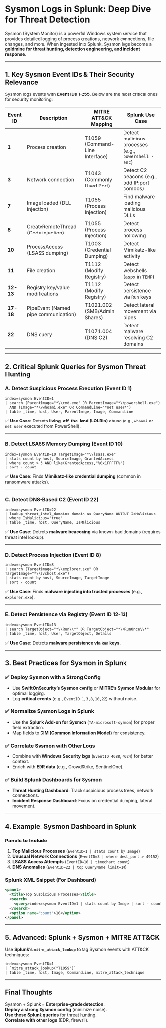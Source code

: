 # **Sysmon Logs in Splunk: Deep Dive for Threat Detection**

Sysmon (System Monitor) is a powerful Windows system service that provides detailed logging of process creations, network connections, file changes, and more. When ingested into Splunk, Sysmon logs become a **goldmine for threat hunting, detection engineering, and incident response**.

---

## **1. Key Sysmon Event IDs & Their Security Relevance**
Sysmon logs events with **Event IDs 1-255**. Below are the most critical ones for security monitoring:

| **Event ID** | **Description**                          | **MITRE ATT&CK Mapping**               | **Splunk Use Case**                     |
|-------------|-----------------------------------------|----------------------------------------|-----------------------------------------|
| **1**       | Process creation                        | T1059 (Command-Line Interface)         | Detect malicious processes (e.g., `powershell -enc`) |
| **3**       | Network connection                      | T1043 (Commonly Used Port)             | Detect C2 beacons (e.g., odd IP:port combos) |
| **7**       | Image loaded (DLL injection)            | T1055 (Process Injection)              | Find malware loading malicious DLLs     |
| **8**       | CreateRemoteThread (Code injection)     | T1055 (Process Injection)              | Detect process hollowing                |
| **10**      | ProcessAccess (LSASS dumping)           | T1003 (Credential Dumping)             | Detect Mimikatz-like activity          |
| **11**      | File creation                           | T1112 (Modify Registry)                | Detect webshells (`aspx` in `TEMP`)     |
| **12-13**   | Registry key/value modifications        | T1112 (Modify Registry)                | Detect persistence via `Run` keys       |
| **17-18**   | PipeEvent (Named pipe communication)    | T1021.002 (SMB/Admin Shares)           | Detect lateral movement via pipes       |
| **22**      | DNS query                               | T1071.004 (DNS C2)                     | Detect malware resolving C2 domains     |

---

## **2. Critical Splunk Queries for Sysmon Threat Hunting**
### **A. Detect Suspicious Process Execution (Event ID 1)**
```spl
index=sysmon EventID=1 
| search (ParentImage="*\\cmd.exe" OR ParentImage="*\\powershell.exe") 
  AND (Image="*\\whoami.exe" OR CommandLine="*net user*") 
| table _time, host, User, ParentImage, Image, CommandLine
```
✅ **Use Case**: Detects **living-off-the-land (LOLBin)** abuse (e.g., `whoami` or `net user` executed from PowerShell).

---

### **B. Detect LSASS Memory Dumping (Event ID 10)**
```spl
index=sysmon EventID=10 TargetImage="*\\lsass.exe" 
| stats count by host, SourceImage, GrantedAccess 
| where count > 3 AND like(GrantedAccess,"%0x1FFFFF%") 
| sort - count
```
✅ **Use Case**: Finds **Mimikatz-like credential dumping** (common in ransomware attacks).

---

### **C. Detect DNS-Based C2 (Event ID 22)**
```spl
index=sysmon EventID=22 
| lookup threat_intel_domains domain as QueryName OUTPUT IsMalicious 
| where IsMalicious="true" 
| table _time, host, QueryName, IsMalicious
```
✅ **Use Case**: Detects **malware beaconing** via known-bad domains (requires threat intel lookup).

---

### **D. Detect Process Injection (Event ID 8)**
```spl
index=sysmon EventID=8 
| search (TargetImage="*\\explorer.exe" OR TargetImage="*\\svchost.exe") 
| stats count by host, SourceImage, TargetImage 
| sort - count
```
✅ **Use Case**: Finds **malware injecting into trusted processes** (e.g., `explorer.exe`).

---

### **E. Detect Persistence via Registry (Event ID 12-13)**
```spl
index=sysmon EventID=13 
| search TargetObject="*\\Run\\*" OR TargetObject="*\\RunOnce\\*" 
| table _time, host, User, TargetObject, Details
```
✅ **Use Case**: Detects **malware persistence via `Run` keys**.

---

## **3. Best Practices for Sysmon in Splunk**
### **✅ Deploy Sysmon with a Strong Config**
- Use **SwiftOnSecurity’s Sysmon config** or **MITRE’s Sysmon Modular** for optimal logging.
- Log **critical events** (e.g., `EventID 1,3,8,10,22`) without noise.

### **✅ Normalize Sysmon Logs in Splunk**
- Use the **Splunk Add-on for Sysmon** (`TA-microsoft-sysmon`) for proper field extraction.
- Map fields to **CIM (Common Information Model)** for consistency.

### **✅ Correlate Sysmon with Other Logs**
- Combine with **Windows Security logs** (`EventID 4688`, `4624`) for better context.
- Enrich with **EDR data** (e.g., CrowdStrike, SentinelOne).

### **✅ Build Splunk Dashboards for Sysmon**
- **Threat Hunting Dashboard**: Track suspicious process trees, network connections.
- **Incident Response Dashboard**: Focus on credential dumping, lateral movement.

---

## **4. Example: Sysmon Dashboard in Splunk**
### **Panels to Include**
1. **Top Malicious Processes** (`EventID=1 | stats count by Image`)
2. **Unusual Network Connections** (`EventID=3 | where dest_port > 49152`)
3. **LSASS Access Attempts** (`EventID=10 | timechart count`)
4. **DNS Anomalies** (`EventID=22 | top QueryName limit=10`)

### **Splunk XML Snippet (For Dashboard)**
```xml
<panel>
  <title>Top Suspicious Processes</title>
  <search>
    <query>index=sysmon EventID=1 | stats count by Image | sort - count | head 10</query>
  </search>
  <option name="count">10</option>
</panel>
```

---

## **5. Advanced: Splunk + Sysmon + MITRE ATT&CK**
Use **Splunk’s `mitre_attack_lookup`** to tag Sysmon events with ATT&CK techniques:
```spl
index=sysmon EventID=1 
| `mitre_attack_lookup("T1059")` 
| table _time, host, Image, CommandLine, mitre_attack_technique
```

---

## **Final Thoughts**
Sysmon + Splunk = **Enterprise-grade detection**.  
**Deploy a strong Sysmon config** (minimize noise).  
**Use these Splunk queries** for threat hunting.  
**Correlate with other logs** (EDR, firewall).  
